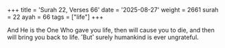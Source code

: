 +++
title = 'Surah 22, Verses 66'
date = '2025-08-27'
weight = 2661
surah = 22
ayah = 66
tags = ["life"]
+++

And He is the One Who gave you life, then will cause you to die, and then will bring you back to life. ˹But˺ surely humankind is ever ungrateful.